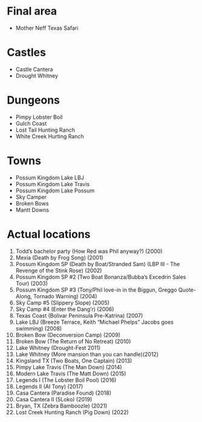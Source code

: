 
# Final area
- Mother Neff Texas Safari

# Castles
- Castle Cantera
- Drought Whitney

# Dungeons
- Pimpy Lobster Boil
- Gulch Coast
- Lost Tail Hunting Ranch
- White Creek Hurting Ranch

# Towns
- Possum Kingdom Lake LBJ
- Possum Kingdom Lake Travis
- Possum Kingdom Lake Possum
- Sky Camper 
- Broken Bows
- Mantt Downs

# Actual locations
1. Todd’s bachelor party (How Red was Phil anyway?) (2000) 
2. Mexia (Death by Frog Song) (2001) 
3. Possum Kingdom SP (Death by Boat/Stranded Sam) (LBP III - The Revenge of the Stink Rose) (2002) 
4. Possum Kingdom SP #2 (Two Boat Bonanza/Bubba’s Excedrin Sales Tour) (2003) 
5. Possum Kingdom SP #3 (Tony/Phil love-in in the Biggun, Greggo Quote-Along, Tornado Warning) (2004) 
6. Sky Camp #5 (Slippery Slope) (2005) 
7. Sky Camp #4 (Enter the Dang’r) (2006) 
8. Texas Coast (Bolivar Peninsula Pre-Katrina) (2007) 
9. Lake LBJ (Breeze Terrace, Keith “Michael Phelps” Jacobs goes swimming) (2008) 
10. Broken Bow (Deconversion Camp) (2009) 
11. Broken Bow (The Return of No Retreat) (2010) 
12. Lake Whitney (Drought-Fest 2011) 
13. Lake Whitney (More mansion than you can handle)(2012) 
14. Kingsland TX (Two Boats, One Captain) (2013) 
15. Pimpy Lake Travis (The Man Down) (2014) 
16. Modern Lake Travis (The Matt Down) (2015) 
17. Legends I (The Lobster Boil Pool) (2016) 
18. Legends II (AI Tony) (2017) 
19. Casa Cantera (Paradise Found) (2018) 
20. Casa Cantera II (5Loko) (2019) 
21. Bryan, TX (Zebra Bamboozle) (2021) 
22. Lost Creek Hunting Ranch (Pig Down) (2022)
